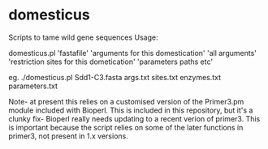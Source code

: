 domesticus
==========

Scripts to tame wild gene sequences
Usage:

domesticus.pl 'fastafile' 'arguments for this domestication' 'all arguments' 'restriction sites for this dometication' 'parameters paths etc'

eg. ./domesticus.pl Sdd1-C3.fasta args.txt sites.txt enzymes.txt parameters.txt


Note- at present this relies on a customised version of the Primer3.pm module included with Bioperl. This is included in this repository, but it's a clunky fix- Bioperl really needs updating to a recent verion of primer3. This is important because the script relies on some of the later functions in primer3, not present in 1.x versions. 

